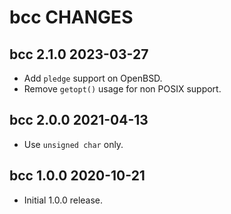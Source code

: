 bcc CHANGES
===========

bcc 2.1.0 2023-03-27
--------------------

- Add `pledge` support on OpenBSD.
- Remove `getopt()` usage for non POSIX support.

bcc 2.0.0 2021-04-13
--------------------

- Use `unsigned char` only.

bcc 1.0.0 2020-10-21
--------------------

- Initial 1.0.0 release.
